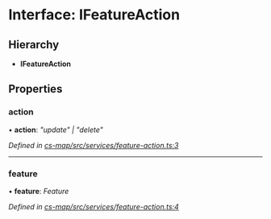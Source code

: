 # Interface: IFeatureAction

## Hierarchy

* **IFeatureAction**

## Properties

###  action

• **action**: *"update" | "delete"*

*Defined in [cs-map/src/services/feature-action.ts:3](https://github.com/RichardHovenkamp/csnext/blob/6deb7f51/packages/cs-map/src/services/feature-action.ts#L3)*

___

###  feature

• **feature**: *Feature*

*Defined in [cs-map/src/services/feature-action.ts:4](https://github.com/RichardHovenkamp/csnext/blob/6deb7f51/packages/cs-map/src/services/feature-action.ts#L4)*
